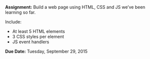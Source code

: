<p><b>Assignment:</b> Build a web page using HTML, CSS and JS we’ve been learning so far. </p>
<p>Include:</p>
<ul>
<li>At least 5 HTML elements</li> 
<li>3 CSS styles per element</li> 
<li>JS event handlers</li>
</ul>

<p><b>Due Date:</b> Tuesday, September 29, 2015</p>
